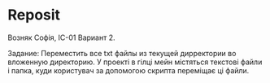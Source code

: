 # Reposit
Возняк Софія, ІС-01
Вариант 2. 

Задание: Переместить все txt файлы из текущей дирректории во вложенную директорию.
У проекті в гілці мейн містяться текстові файли і папка, куди користувач за допомогою скрипта переміщає ці файли. 
